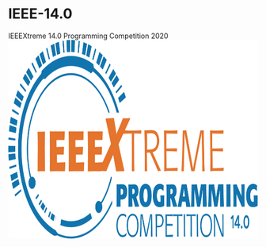 # IEEE-14.0
 IEEEXtreme 14.0 Programming Competition 2020
<a href="url"><img src="https://github.com/RocqJones/IEEE-14.0/blob/main/imgs/LogoXtreme14-Color.png" height="400" width="100%" ></a>
